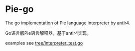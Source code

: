 # Pie-go
 
The go implementation of Pie language interpreter by antlr4.

Go语言版Pie语言解释器，基于antlr4实现。

examples see [tree/interpreter_test.go](interpreter/tree/interpreter_test.go)